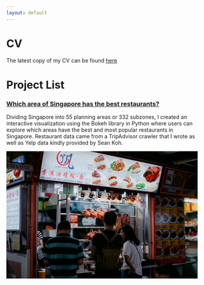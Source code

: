 ```yaml
---
layout: default
---
```

# CV

The latest copy of my CV can be found [here](https://domteo95.github.io/cv/)

# Project List<br>

### [Which area of Singapore has the best restaurants?](https://domteo95.github.io/singapore-best-restaurants/)

Dividing Singapore into 55 planning areas or 332 subzones, I created an interactive visualization using the Bokeh library in Python where users can explore which areas have the best and most popular restaurants in Singapore. Restaurant data came from a TripAdvisor crawler that I wrote as well as Yelp data kindly provided by Sean Koh. 

<img src="/assets/img/sg-restaurant.jpg"> 